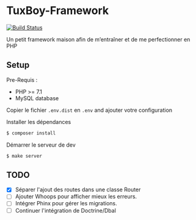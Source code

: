 # TuxBoy-Framework
[![Build Status](https://travis-ci.org/TuxBoy/TuxBoy-Framework.svg?branch=master)](https://travis-ci.org/TuxBoy/TuxBoy-Framework)

Un petit framework maison afin de m’entraîner et de me perfectionner en PHP

## Setup

Pre-Requis :
- PHP >= 7.1
- MySQL database
 
Copier le fichier `.env.dist` en `.env` and ajouter votre configuration

Installer les dépendances

```bash
$ composer install
```

Démarrer le serveur de dev

```php
$ make server
```

## TODO

- [X] Séparer l'ajout des routes dans une classe Router
- [ ] Ajouter Whoops pour afficher mieux les erreurs.
- [ ] Intégrer Phinx pour gérer les migrations.
- [ ] Continuer l'intégration de Doctrine/Dbal 